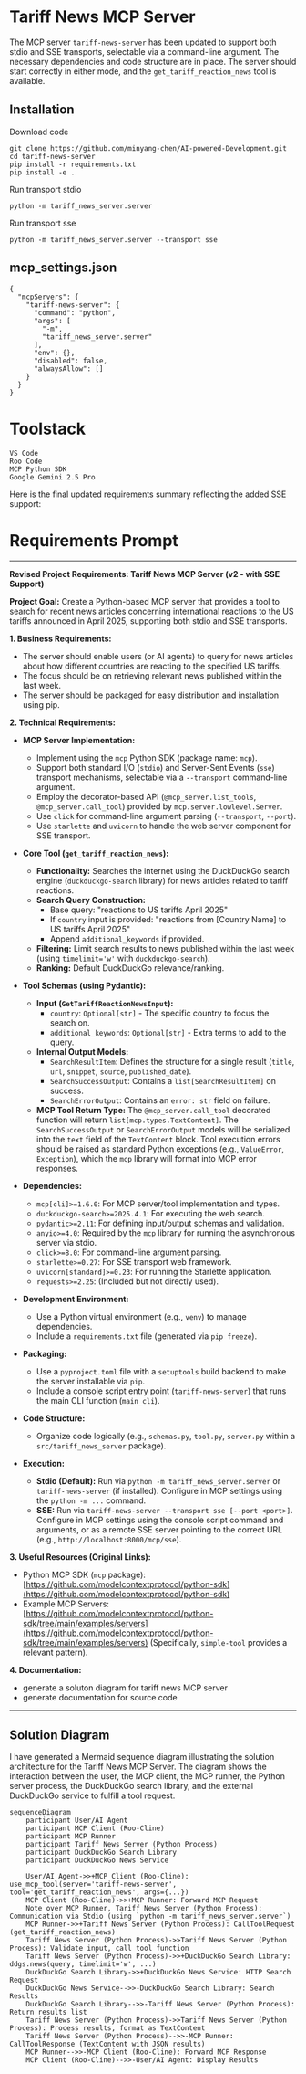 
# Tariff News MCP Server
The MCP server `tariff-news-server` has been updated to support both stdio and SSE transports, selectable via a command-line argument. The necessary dependencies and code structure are in place. The server should start correctly in either mode, and the `get_tariff_reaction_news` tool is available.

## Installation 

Download code
```
git clone https://github.com/minyang-chen/AI-powered-Development.git
cd tariff-news-server
pip install -r requirements.txt
pip install -e .
```
Run transport stdio 
```
python -m tariff_news_server.server
```
Run  transport  sse
```
python -m tariff_news_server.server --transport sse
```

## mcp_settings.json
```
{
  "mcpServers": {
    "tariff-news-server": {
      "command": "python",
      "args": [
        "-m",
        "tariff_news_server.server"
      ],
      "env": {},
      "disabled": false,
      "alwaysAllow": []
    }
  }
}
```

# Toolstack
```
VS Code
Roo Code
MCP Python SDK
Google Gemini 2.5 Pro
```

Here is the final updated requirements summary reflecting the added SSE support:

# Requirements Prompt

---

**Revised Project Requirements: Tariff News MCP Server (v2 - with SSE Support)**

**Project Goal:**
Create a Python-based MCP server that provides a tool to search for recent news articles concerning international reactions to the US tariffs announced in April 2025, supporting both stdio and SSE transports.

**1. Business Requirements:**

*   The server should enable users (or AI agents) to query for news articles about how different countries are reacting to the specified US tariffs.
*   The focus should be on retrieving relevant news published within the last week.
*   The server should be packaged for easy distribution and installation using pip.

**2. Technical Requirements:**

*   **MCP Server Implementation:**
    *   Implement using the `mcp` Python SDK (package name: `mcp`).
    *   Support both standard I/O (`stdio`) and Server-Sent Events (`sse`) transport mechanisms, selectable via a `--transport` command-line argument.
    *   Employ the decorator-based API (`@mcp_server.list_tools`, `@mcp_server.call_tool`) provided by `mcp.server.lowlevel.Server`.
    *   Use `click` for command-line argument parsing (`--transport`, `--port`).
    *   Use `starlette` and `uvicorn` to handle the web server component for SSE transport.

*   **Core Tool (`get_tariff_reaction_news`):**
    *   **Functionality:** Searches the internet using the DuckDuckGo search engine (`duckduckgo-search` library) for news articles related to tariff reactions.
    *   **Search Query Construction:**
        *   Base query: "reactions to US tariffs April 2025"
        *   If `country` input is provided: "reactions from [Country Name] to US tariffs April 2025"
        *   Append `additional_keywords` if provided.
    *   **Filtering:** Limit search results to news published within the last week (using `timelimit='w'` with `duckduckgo-search`).
    *   **Ranking:** Default DuckDuckGo relevance/ranking.

*   **Tool Schemas (using Pydantic):**
    *   **Input (`GetTariffReactionNewsInput`):**
        *   `country`: `Optional[str]` - The specific country to focus the search on.
        *   `additional_keywords`: `Optional[str]` - Extra terms to add to the query.
    *   **Internal Output Models:**
        *   `SearchResultItem`: Defines the structure for a single result (`title`, `url`, `snippet`, `source`, `published_date`).
        *   `SearchSuccessOutput`: Contains a `list[SearchResultItem]` on success.
        *   `SearchErrorOutput`: Contains an `error: str` field on failure.
    *   **MCP Tool Return Type:** The `@mcp_server.call_tool` decorated function will return `list[mcp.types.TextContent]`. The `SearchSuccessOutput` or `SearchErrorOutput` models will be serialized into the `text` field of the `TextContent` block. Tool execution errors should be raised as standard Python exceptions (e.g., `ValueError`, `Exception`), which the `mcp` library will format into MCP error responses.

*   **Dependencies:**
    *   `mcp[cli]>=1.6.0`: For MCP server/tool implementation and types.
    *   `duckduckgo-search>=2025.4.1`: For executing the web search.
    *   `pydantic>=2.11`: For defining input/output schemas and validation.
    *   `anyio>=4.0`: Required by the `mcp` library for running the asynchronous server via stdio.
    *   `click>=8.0`: For command-line argument parsing.
    *   `starlette>=0.27`: For SSE transport web framework.
    *   `uvicorn[standard]>=0.23`: For running the Starlette application.
    *   `requests>=2.25`: (Included but not directly used).

*   **Development Environment:**
    *   Use a Python virtual environment (e.g., `venv`) to manage dependencies.
    *   Include a `requirements.txt` file (generated via `pip freeze`).

*   **Packaging:**
    *   Use a `pyproject.toml` file with a `setuptools` build backend to make the server installable via `pip`.
    *   Include a console script entry point (`tariff-news-server`) that runs the main CLI function (`main_cli`).

*   **Code Structure:**
    *   Organize code logically (e.g., `schemas.py`, `tool.py`, `server.py` within a `src/tariff_news_server` package).

*   **Execution:**
    *   **Stdio (Default):** Run via `python -m tariff_news_server.server` or `tariff-news-server` (if installed). Configure in MCP settings using the `python -m ...` command.
    *   **SSE:** Run via `tariff-news-server --transport sse [--port <port>]`. Configure in MCP settings using the console script command and arguments, or as a remote SSE server pointing to the correct URL (e.g., `http://localhost:8000/mcp/sse`).

**3. Useful Resources (Original Links):**

*   Python MCP SDK (`mcp` package): [https://github.com/modelcontextprotocol/python-sdk](https://github.com/modelcontextprotocol/python-sdk)
*   Example MCP Servers: [https://github.com/modelcontextprotocol/python-sdk/tree/main/examples/servers](https://github.com/modelcontextprotocol/python-sdk/tree/main/examples/servers) (Specifically, `simple-tool` provides a relevant pattern).

**4. Documentation:**
- generate a soluton diagram for tariff news MCP server
- generate documentation for source code

---


## Solution Diagram

I have generated a Mermaid sequence diagram illustrating the solution architecture for the Tariff News MCP Server. The diagram shows the interaction between the user, the MCP client, the MCP runner, the Python server process, the DuckDuckGo search library, and the external DuckDuckGo service to fulfill a tool request.
```mermaid
sequenceDiagram
    participant User/AI Agent
    participant MCP Client (Roo-Cline)
    participant MCP Runner
    participant Tariff News Server (Python Process)
    participant DuckDuckGo Search Library
    participant DuckDuckGo News Service

    User/AI Agent->>+MCP Client (Roo-Cline): use_mcp_tool(server='tariff-news-server', tool='get_tariff_reaction_news', args={...})
    MCP Client (Roo-Cline)->>+MCP Runner: Forward MCP Request
    Note over MCP Runner, Tariff News Server (Python Process): Communication via Stdio (using `python -m tariff_news_server.server`)
    MCP Runner->>+Tariff News Server (Python Process): CallToolRequest (get_tariff_reaction_news)
    Tariff News Server (Python Process)->>Tariff News Server (Python Process): Validate input, call tool function
    Tariff News Server (Python Process)->>+DuckDuckGo Search Library: ddgs.news(query, timelimit='w', ...)
    DuckDuckGo Search Library->>+DuckDuckGo News Service: HTTP Search Request
    DuckDuckGo News Service-->>-DuckDuckGo Search Library: Search Results
    DuckDuckGo Search Library-->>-Tariff News Server (Python Process): Return results list
    Tariff News Server (Python Process)->>Tariff News Server (Python Process): Process results, format as TextContent
    Tariff News Server (Python Process)-->>-MCP Runner: CallToolResponse (TextContent with JSON results)
    MCP Runner-->>-MCP Client (Roo-Cline): Forward MCP Response
    MCP Client (Roo-Cline)-->>-User/AI Agent: Display Results
```
